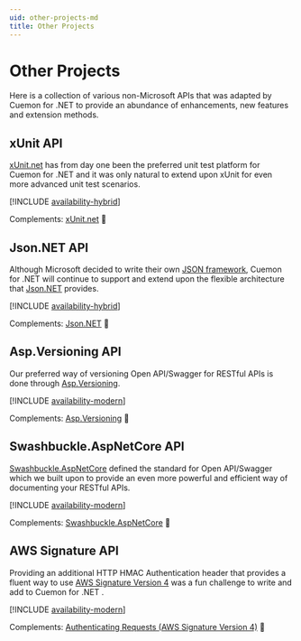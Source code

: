 ```yaml
---
uid: other-projects-md
title: Other Projects
---
```


# Other Projects

Here is a collection of various non-Microsoft APIs that was adapted by Cuemon for .NET to provide an abundance of enhancements, new features and extension methods.

## xUnit API

[xUnit.net](https://xunit.net/) has from day one been the preferred unit test platform for Cuemon for .NET and it was only natural to extend upon xUnit for even more advanced unit test scenarios.

[!INCLUDE [availability-hybrid](../../includes/availability-hybrid.md)]

Complements: [xUnit.net](https://github.com/xunit/xunit) 🔗

## Json.NET API

Although Microsoft decided to write their own [JSON framework](https://docs.microsoft.com/en-us/dotnet/api/system.text.json), Cuemon for .NET will continue to support and extend upon the flexible architecture that [Json.NET](https://www.newtonsoft.com/json) provides.

[!INCLUDE [availability-hybrid](../../includes/availability-hybrid.md)]

Complements: [Json.NET](https://github.com/JamesNK/Newtonsoft.Json) 🔗

## Asp.Versioning API

Our preferred way of versioning Open API/Swagger for RESTful APIs is done through [Asp.Versioning](https://github.com/dotnet/aspnet-api-versioning).

[!INCLUDE [availability-modern](../../includes/availability-modern.md)]

Complements: [Asp.Versioning](https://github.com/dotnet/aspnet-api-versioning) 🔗

## Swashbuckle.AspNetCore API

[Swashbuckle.AspNetCore](https://github.com/domaindrivendev/Swashbuckle.AspNetCore) defined the standard for Open API/Swagger which we built upon to provide an even more powerful and efficient way of documenting your RESTful APIs.

[!INCLUDE [availability-modern](../../includes/availability-modern.md)]

Complements: [Swashbuckle.AspNetCore](https://github.com/domaindrivendev/Swashbuckle.AspNetCore) 🔗

## AWS Signature API

Providing an additional HTTP HMAC Authentication header that provides a fluent way to use [AWS Signature Version 4](https://docs.aws.amazon.com/general/latest/gr/reference-for-signature-version-4.html) was a fun challenge to write and add to Cuemon for .NET .

[!INCLUDE [availability-modern](../../includes/availability-modern.md)]

Complements: [Authenticating Requests (AWS Signature Version 4)](https://docs.aws.amazon.com/AmazonS3/latest/API/sig-v4-authenticating-requests.html) 🔗